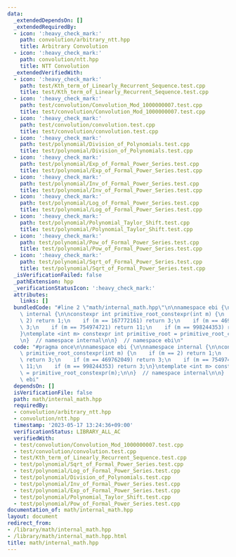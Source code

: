 ```yaml
---
data:
  _extendedDependsOn: []
  _extendedRequiredBy:
  - icon: ':heavy_check_mark:'
    path: convolution/arbitrary_ntt.hpp
    title: Arbitrary Convolution
  - icon: ':heavy_check_mark:'
    path: convolution/ntt.hpp
    title: NTT Convolution
  _extendedVerifiedWith:
  - icon: ':heavy_check_mark:'
    path: test/Kth_term_of_Linearly_Recurrent_Sequence.test.cpp
    title: test/Kth_term_of_Linearly_Recurrent_Sequence.test.cpp
  - icon: ':heavy_check_mark:'
    path: test/convolution/Convolution_Mod_1000000007.test.cpp
    title: test/convolution/Convolution_Mod_1000000007.test.cpp
  - icon: ':heavy_check_mark:'
    path: test/convolution/convolution.test.cpp
    title: test/convolution/convolution.test.cpp
  - icon: ':heavy_check_mark:'
    path: test/polynomial/Division_of_Polynomials.test.cpp
    title: test/polynomial/Division_of_Polynomials.test.cpp
  - icon: ':heavy_check_mark:'
    path: test/polynomial/Exp_of_Formal_Power_Series.test.cpp
    title: test/polynomial/Exp_of_Formal_Power_Series.test.cpp
  - icon: ':heavy_check_mark:'
    path: test/polynomial/Inv_of_Formal_Power_Series.test.cpp
    title: test/polynomial/Inv_of_Formal_Power_Series.test.cpp
  - icon: ':heavy_check_mark:'
    path: test/polynomial/Log_of_Formal_Power_Series.test.cpp
    title: test/polynomial/Log_of_Formal_Power_Series.test.cpp
  - icon: ':heavy_check_mark:'
    path: test/polynomial/Polynomial_Taylor_Shift.test.cpp
    title: test/polynomial/Polynomial_Taylor_Shift.test.cpp
  - icon: ':heavy_check_mark:'
    path: test/polynomial/Pow_of_Formal_Power_Series.test.cpp
    title: test/polynomial/Pow_of_Formal_Power_Series.test.cpp
  - icon: ':heavy_check_mark:'
    path: test/polynomial/Sqrt_of_Formal_Power_Series.test.cpp
    title: test/polynomial/Sqrt_of_Formal_Power_Series.test.cpp
  _isVerificationFailed: false
  _pathExtension: hpp
  _verificationStatusIcon: ':heavy_check_mark:'
  attributes:
    links: []
  bundledCode: "#line 2 \"math/internal_math.hpp\"\n\nnamespace ebi {\n\nnamespace\
    \ internal {\n\nconstexpr int primitive_root_constexpr(int m) {\n    if (m ==\
    \ 2) return 1;\n    if (m == 167772161) return 3;\n    if (m == 469762049) return\
    \ 3;\n    if (m == 754974721) return 11;\n    if (m == 998244353) return 3;\n\
    }\ntemplate <int m> constexpr int primitive_root = primitive_root_constexpr(m);\n\
    \n}  // namespace internal\n\n}  // namespace ebi\n"
  code: "#pragma once\n\nnamespace ebi {\n\nnamespace internal {\n\nconstexpr int\
    \ primitive_root_constexpr(int m) {\n    if (m == 2) return 1;\n    if (m == 167772161)\
    \ return 3;\n    if (m == 469762049) return 3;\n    if (m == 754974721) return\
    \ 11;\n    if (m == 998244353) return 3;\n}\ntemplate <int m> constexpr int primitive_root\
    \ = primitive_root_constexpr(m);\n\n}  // namespace internal\n\n}  // namespace\
    \ ebi"
  dependsOn: []
  isVerificationFile: false
  path: math/internal_math.hpp
  requiredBy:
  - convolution/arbitrary_ntt.hpp
  - convolution/ntt.hpp
  timestamp: '2023-05-17 13:24:36+09:00'
  verificationStatus: LIBRARY_ALL_AC
  verifiedWith:
  - test/convolution/Convolution_Mod_1000000007.test.cpp
  - test/convolution/convolution.test.cpp
  - test/Kth_term_of_Linearly_Recurrent_Sequence.test.cpp
  - test/polynomial/Sqrt_of_Formal_Power_Series.test.cpp
  - test/polynomial/Log_of_Formal_Power_Series.test.cpp
  - test/polynomial/Division_of_Polynomials.test.cpp
  - test/polynomial/Inv_of_Formal_Power_Series.test.cpp
  - test/polynomial/Exp_of_Formal_Power_Series.test.cpp
  - test/polynomial/Polynomial_Taylor_Shift.test.cpp
  - test/polynomial/Pow_of_Formal_Power_Series.test.cpp
documentation_of: math/internal_math.hpp
layout: document
redirect_from:
- /library/math/internal_math.hpp
- /library/math/internal_math.hpp.html
title: math/internal_math.hpp
---
```

